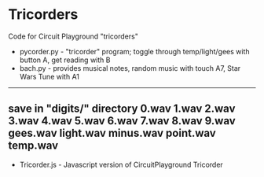 # Tricorders
Code for Circuit Playground "tricorders"
* pycorder.py - "tricorder" program; toggle through temp/light/gees with button A, get reading with B
* bach.py  - provides musical notes, random music with touch A7, Star Wars Tune with A1
--------------------------
save in "digits/" directory
0.wav
1.wav
2.wav
3.wav
4.wav
5.wav
6.wav
7.wav
8.wav
9.wav
gees.wav
light.wav
minus.wav
point.wav
temp.wav
--------------------------
* Tricorder.js - Javascript version of CircuitPlayground Tricorder

